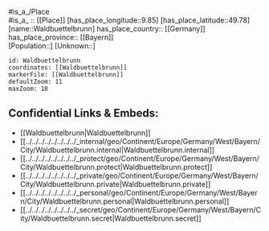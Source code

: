﻿---
location: [49.78,9.85] 
mapzoom: [7,12] 
mapmarker: city 
type: City
tags:
- geo/City


SpocWebEntityId: 35403
isDeleted: false
confidential: public

---
#is_a_/Place  
#is_a_ :: [[Place]] 
[has_place_longitude::9.85] 
[has_place_latitude::49.78] 
[name::Waldbuettelbrunn] 
has_place_country:: [[Germany]]  
has_place_province:: [[Bayern]]  
[Population::] 
[Unknown::] 


```leaflet
id: Waldbuettelbrunn
coordinates: [[Waldbuettelbrunn]] 
markerFile: [[Waldbuettelbrunn]] 
defaultZoom: 11 
maxZoom: 18
```


## Confidential Links & Embeds: 
- [[Waldbuettelbrunn|Waldbuettelbrunn]]  
- [[../../../../../../../../_internal/geo/Continent/Europe/Germany/West/Bayern/City/Waldbuettelbrunn.internal|Waldbuettelbrunn.internal]] 
- [[../../../../../../../../_protect/geo/Continent/Europe/Germany/West/Bayern/City/Waldbuettelbrunn.protect|Waldbuettelbrunn.protect]] 
- [[../../../../../../../../_private/geo/Continent/Europe/Germany/West/Bayern/City/Waldbuettelbrunn.private|Waldbuettelbrunn.private]] 
- [[../../../../../../../../_personal/geo/Continent/Europe/Germany/West/Bayern/City/Waldbuettelbrunn.personal|Waldbuettelbrunn.personal]] 
- [[../../../../../../../../_secret/geo/Continent/Europe/Germany/West/Bayern/City/Waldbuettelbrunn.secret|Waldbuettelbrunn.secret]] 
